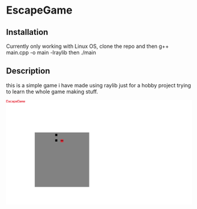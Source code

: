 # EscapeGame 

## Installation
Currently only working with Linux OS, clone the repo and then g++ main.cpp -o main -lraylib then ./main

## Description 
this is a simple game i have made using raylib just for a hobby project trying to learn the whole game making stuff.


![alt text](https://github.com/faom002/EscapeGame/blob/main/EscapeGame/Screenshot%202024-04-21%2016-02-28.png)
